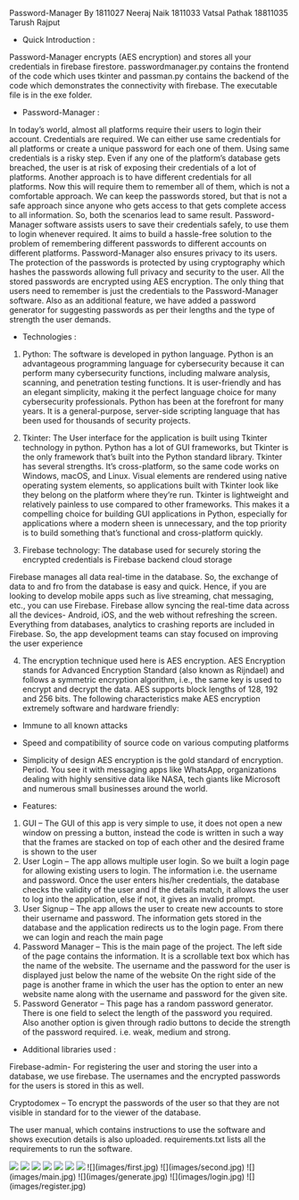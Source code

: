 
Password-Manager 
By
1811027 Neeraj Naik
1811033 Vatsal Pathak
18811035 Tarush Rajput


* Quick Introduction :


Password-Manager encrypts (AES encryption) and stores all your credentials in firebase firestore. passwordmanager.py contains the frontend of the code which uses tkinter and passman.py contains the backend of the code which demonstrates the connectivity with firebase. The executable file is in the exe folder.


* Password-Manager :


In today’s world, almost all platforms require their users to login their account. Credentials are required. We can either use same credentials for all platforms or create a unique password for each one of them. Using same credentials is a risky step. Even if any one of the platform’s database gets breached, the user is at risk of exposing their credentials of a lot of platforms. Another approach is to have different credentials for all platforms. Now this will require them to remember all of them, which is not a comfortable approach. We can keep the passwords stored, but that is not a safe approach since anyone who gets access to that gets complete access to all information. So, both the scenarios lead to same result.
Password-Manager software assists users to save their credentials safely, to use them to login whenever required. It aims to build a hassle-free solution to the problem of remembering different passwords to different accounts on different platforms. Password-Manager also ensures privacy to its users. The protection of the passwords is protected by using cryptography which hashes the passwords allowing full privacy and security to the user. All the stored passwords are encrypted using AES encryption. The only thing that users need to remember is just the credentials to the Password-Manager software. Also as an additional feature, we have added a password generator for suggesting passwords as per their lengths and the type of strength the user demands.



* Technologies :


1) Python: The software is developed in python language.
Python is an advantageous programming language for cybersecurity because it can perform many cybersecurity functions, including malware analysis, scanning, and penetration testing functions. It is user-friendly and has an elegant simplicity, making it the perfect language choice for many cybersecurity professionals.  Python has been at the forefront for many years. It is a general-purpose, server-side scripting language that has been used for thousands of security projects. 

2) Tkinter: The User interface for the application is built using Tkinter technology in python.
Python has a lot of GUI frameworks, but Tkinter is the only framework that’s built into the Python standard library. Tkinter has several strengths. It’s cross-platform, so the same code works on Windows, macOS, and Linux. Visual elements are rendered using native operating system elements, so applications built with Tkinter look like they belong on the platform where they’re run.
Tkinter is lightweight and relatively painless to use compared to other frameworks. This makes it a compelling choice for building GUI applications in Python, especially for applications where a modern sheen is unnecessary, and the top priority is to build something that’s functional and cross-platform quickly.

3) Firebase technology: The database used for securely storing the encrypted credentials is Firebase backend cloud storage

Firebase manages all data real-time in the database. So, the exchange of data to and fro from the database is easy and quick. Hence, if you are looking to develop mobile apps such as live streaming, chat messaging, etc., you can use Firebase. Firebase allow syncing the real-time data across all the devices- Android, iOS, and the web without refreshing the screen. Everything from databases, analytics to crashing reports are included in Firebase. So, the app development teams can stay focused on improving the user experience

4) The encryption technique used here is AES encryption.
AES Encryption stands for Advanced Encryption Standard (also known as Rijndael) and follows a symmetric encryption algorithm, i.e., the same key is used to encrypt and decrypt the data. AES supports block lengths of 128, 192 and 256 bits.
The following characteristics make AES encryption extremely software and hardware friendly:
* Immune to all known attacks
* Speed and compatibility of source code on various computing platforms
* Simplicity of design
AES encryption is the gold standard of encryption. Period. You see it with messaging apps like WhatsApp, organizations dealing with highly sensitive data like NASA, tech giants like Microsoft and numerous small businesses around the world.


*  Features:

1) GUI – The GUI of this app is very simple to use, it does not open a new window on pressing a button, instead the code is written in such a way that the frames are stacked on top of each other and the desired frame is shown to the user 
2) User Login – The app allows multiple user login. So we built a login page for allowing existing users to login. The information i.e. the username and password. Once the user enters his/her credentials, the database checks the validity of the user and if the details match, it allows the user to log into the application, else if not, it gives an invalid prompt.
3) User Signup – The app allows the user to create new accounts to store their username and password. The information gets stored in the database and the application redirects us to the login page. From there we can login and reach the main page
4) Password Manager – This is the main page of the project. The left side of the page contains the information. It is a scrollable text box which has the name of the website. The username and the password for the user is displayed just below the name of the website On the right side of the page is another frame in which the user has the option to enter an new website name along with the username and password for the given site.
5)  Password Generator – This page has a random password generator. There is one field to select the length of the password you required. Also another option is given through radio buttons to decide the strength of the password required. i.e. weak, medium and strong.


*  Additional  libraries used :

Firebase-admin- For registering the user and storing the user into a database, we use firebase. The usernames and the encrypted passwords for the users is stored in this as well.

Cryptodomex – To encrypt the passwords of the user so that they are not visible in standard for to the viewer of the database.



The user manual, which contains instructions to use the software and shows execution details is also uploaded. requirements.txt lists all the requirements to run the software.

<img src="images/VideoRec.gif">
<img src="images/first.jpg">
<img src="images/second.jpg">
<img src="images/main.jpg">
<img src="images/generate.jpg">
<img src="images/login.jpg">
<img src="images/register.jpg">
![](images/first.jpg)
![](images/second.jpg)
![](images/main.jpg)
![](images/generate.jpg)
![](images/login.jpg)
![](images/register.jpg)


